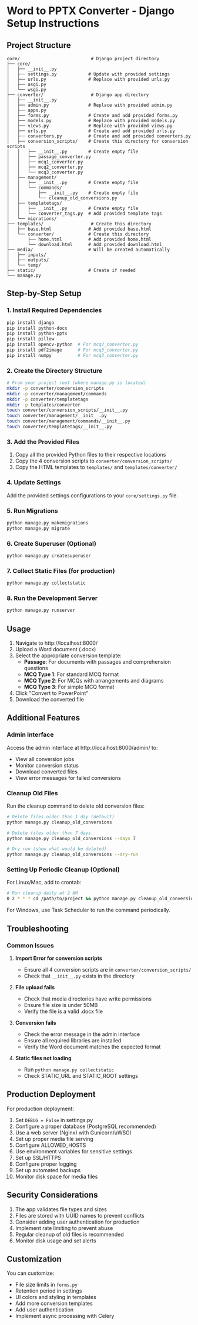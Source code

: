 # Word to PPTX Converter - Django Setup Instructions

## Project Structure

```
core/                           # Django project directory
├── core/
│   ├── __init__.py
│   ├── settings.py            # Update with provided settings
│   ├── urls.py                # Replace with provided urls.py
│   ├── asgi.py
│   └── wsgi.py
├── converter/                  # Django app directory
│   ├── __init__.py
│   ├── admin.py               # Replace with provided admin.py
│   ├── apps.py
│   ├── forms.py               # Create and add provided forms.py
│   ├── models.py              # Replace with provided models.py
│   ├── views.py               # Replace with provided views.py
│   ├── urls.py                # Create and add provided urls.py
│   ├── converters.py          # Create and add provided converters.py
│   ├── conversion_scripts/    # Create this directory for conversion scripts
│   │   ├── __init__.py        # Create empty file
│   │   ├── passage_converter.py
│   │   ├── mcq1_converter.py
│   │   ├── mcq2_converter.py
│   │   └── mcq3_converter.py
│   ├── management/
│   │   ├── __init__.py        # Create empty file
│   │   └── commands/
│   │       ├── __init__.py    # Create empty file
│   │       └── cleanup_old_conversions.py
│   ├── templatetags/
│   │   ├── __init__.py        # Create empty file
│   │   └── converter_tags.py  # Add provided template tags
│   └── migrations/
├── templates/                  # Create this directory
│   ├── base.html              # Add provided base.html
│   └── converter/             # Create this directory
│       ├── home.html          # Add provided home.html
│       └── download.html      # Add provided download.html
├── media/                     # Will be created automatically
│   ├── inputs/
│   ├── outputs/
│   └── temp/
├── static/                    # Create if needed
└── manage.py
```

## Step-by-Step Setup

### 1. Install Required Dependencies

```bash
pip install django
pip install python-docx
pip install python-pptx
pip install pillow
pip install opencv-python  # For mcq2_converter.py
pip install pdf2image      # For mcq3_converter.py
pip install numpy          # For mcq3_converter.py
```

### 2. Create the Directory Structure

```bash
# From your project root (where manage.py is located)
mkdir -p converter/conversion_scripts
mkdir -p converter/management/commands
mkdir -p converter/templatetags
mkdir -p templates/converter
touch converter/conversion_scripts/__init__.py
touch converter/management/__init__.py
touch converter/management/commands/__init__.py
touch converter/templatetags/__init__.py
```

### 3. Add the Provided Files

1. Copy all the provided Python files to their respective locations
2. Copy the 4 conversion scripts to `converter/conversion_scripts/`
3. Copy the HTML templates to `templates/` and `templates/converter/`

### 4. Update Settings

Add the provided settings configurations to your `core/settings.py` file.

### 5. Run Migrations

```bash
python manage.py makemigrations
python manage.py migrate
```

### 6. Create Superuser (Optional)

```bash
python manage.py createsuperuser
```

### 7. Collect Static Files (for production)

```bash
python manage.py collectstatic
```

### 8. Run the Development Server

```bash
python manage.py runserver
```

## Usage

1. Navigate to http://localhost:8000/
2. Upload a Word document (.docx)
3. Select the appropriate conversion template:
   - **Passage**: For documents with passages and comprehension questions
   - **MCQ Type 1**: For standard MCQ format
   - **MCQ Type 2**: For MCQs with arrangements and diagrams
   - **MCQ Type 3**: For simple MCQ format
4. Click "Convert to PowerPoint"
5. Download the converted file

## Additional Features

### Admin Interface

Access the admin interface at http://localhost:8000/admin/ to:
- View all conversion jobs
- Monitor conversion status
- Download converted files
- View error messages for failed conversions

### Cleanup Old Files

Run the cleanup command to delete old conversion files:

```bash
# Delete files older than 1 day (default)
python manage.py cleanup_old_conversions

# Delete files older than 7 days
python manage.py cleanup_old_conversions --days 7

# Dry run (show what would be deleted)
python manage.py cleanup_old_conversions --dry-run
```

### Setting Up Periodic Cleanup (Optional)

For Linux/Mac, add to crontab:
```bash
# Run cleanup daily at 2 AM
0 2 * * * cd /path/to/project && python manage.py cleanup_old_conversions
```

For Windows, use Task Scheduler to run the command periodically.

## Troubleshooting

### Common Issues

1. **Import Error for conversion scripts**
   - Ensure all 4 conversion scripts are in `converter/conversion_scripts/`
   - Check that `__init__.py` exists in the directory

2. **File upload fails**
   - Check that media directories have write permissions
   - Ensure file size is under 50MB
   - Verify the file is a valid .docx file

3. **Conversion fails**
   - Check the error message in the admin interface
   - Ensure all required libraries are installed
   - Verify the Word document matches the expected format

4. **Static files not loading**
   - Run `python manage.py collectstatic`
   - Check STATIC_URL and STATIC_ROOT settings

## Production Deployment

For production deployment:

1. Set `DEBUG = False` in settings.py
2. Configure a proper database (PostgreSQL recommended)
3. Use a web server (Nginx) with Gunicorn/uWSGI
4. Set up proper media file serving
5. Configure ALLOWED_HOSTS
6. Use environment variables for sensitive settings
7. Set up SSL/HTTPS
8. Configure proper logging
9. Set up automated backups
10. Monitor disk space for media files

## Security Considerations

1. The app validates file types and sizes
2. Files are stored with UUID names to prevent conflicts
3. Consider adding user authentication for production
4. Implement rate limiting to prevent abuse
5. Regular cleanup of old files is recommended
6. Monitor disk usage and set alerts

## Customization

You can customize:
- File size limits in `forms.py`
- Retention period in settings
- UI colors and styling in templates
- Add more conversion templates
- Add user authentication
- Implement async processing with Celery
